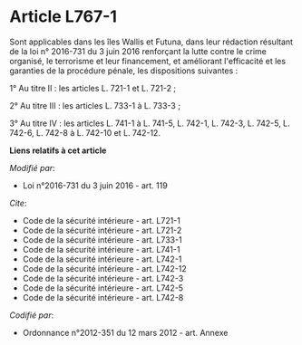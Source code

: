 # Article L767-1

Sont applicables dans les îles Wallis et Futuna, dans leur rédaction résultant de la loi n° 2016-731 du 3 juin 2016
renforçant la lutte contre le crime organisé, le terrorisme et leur financement, et améliorant l'efficacité et les garanties
de la procédure pénale, les dispositions suivantes : 

1° Au titre II : les articles L. 721-1 et L. 721-2 ; 

2° Au titre III : les articles L. 733-1 à L. 733-3 ; 

3° Au titre IV : les articles L. 741-1 à L. 741-5, 
L. 742-1, L. 742-3, L. 742-5, L. 742-6, L. 742-8 à L. 742-10 et L. 742-12.

**Liens relatifs à cet article**

_Modifié par_:

  - Loi n°2016-731 du 3 juin 2016 - art. 119

_Cite_:

  - Code de la sécurité intérieure - art. L721-1
  - Code de la sécurité intérieure - art. L721-2
  - Code de la sécurité intérieure - art. L733-1
  - Code de la sécurité intérieure - art. L741-1
  - Code de la sécurité intérieure - art. L742-1
  - Code de la sécurité intérieure - art. L742-12
  - Code de la sécurité intérieure - art. L742-3
  - Code de la sécurité intérieure - art. L742-5
  - Code de la sécurité intérieure - art. L742-8

_Codifié par_:

  - Ordonnance n°2012-351 du 12 mars 2012 - art. Annexe
